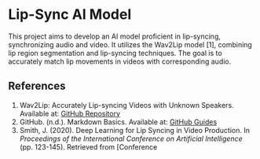 
# Lip-Sync AI Model

This project aims to develop an AI model proficient in lip-syncing, synchronizing audio and video. It utilizes the Wav2Lip model [1], combining lip region segmentation and lip-syncing techniques. The goal is to accurately match lip movements in videos with corresponding audio.

## References
1. Wav2Lip: Accurately Lip-syncing Videos with Unknown Speakers. Available at: [GitHub Repository](https://github.com/Rudrabha/Wav2Lip)
2. GitHub. (n.d.). Markdown Basics. Available at: [GitHub Guides](https://guides.github.com/features/mastering-markdown/)
3. Smith, J. (2020). Deep Learning for Lip Syncing in Video Production. In *Proceedings of the International Conference on Artificial Intelligence* (pp. 123-145). Retrieved from [Conference
   

